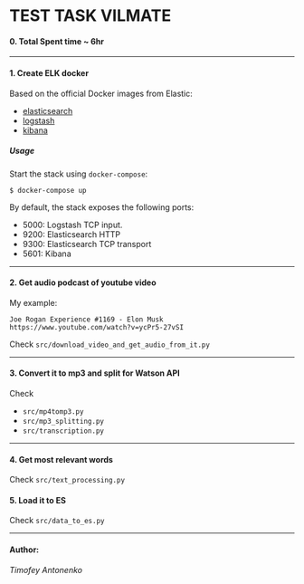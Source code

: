 # TEST TASK VILMATE

#### 0. Total Spent time ~ 6hr

___
#### 1. Create ELK docker
Based on the official Docker images from Elastic:

* [elasticsearch](https://github.com/elastic/elasticsearch-docker)
* [logstash](https://github.com/elastic/logstash-docker)
* [kibana](https://github.com/elastic/kibana-docker)

##### Usage

Start the stack using `docker-compose`:

```console
$ docker-compose up
```

By default, the stack exposes the following ports:
* 5000: Logstash TCP input.
* 9200: Elasticsearch HTTP
* 9300: Elasticsearch TCP transport
* 5601: Kibana
___

#### 2. Get audio podcast of youtube video

My example: 
```
Joe Rogan Experience #1169 - Elon Musk
https://www.youtube.com/watch?v=ycPr5-27vSI
```

Check `src/download_video_and_get_audio_from_it.py`
___

#### 3. Convert it to mp3 and split for Watson API

Check 
 - `src/mp4tomp3.py`
 - `src/mp3_splitting.py`
 - `src/transcription.py`
___

#### 4. Get most relevant words

Check `src/text_processing.py`

#### 5. Load it to ES

Check `src/data_to_es.py`

___

#### Author: 

*Timofey Antonenko*


